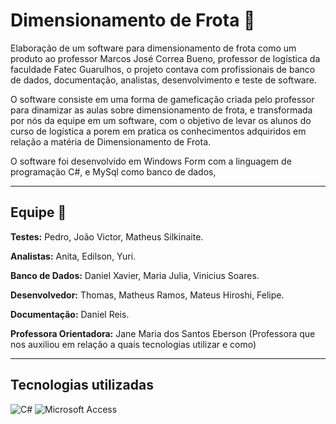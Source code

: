 # Dimensionamento de Frota 🚛

Elaboração de um software para dimensionamento de frota como um produto ao professor Marcos José Correa Bueno, professor de logística da faculdade Fatec Guarulhos, o projeto contava com profissionais de banco de dados, documentação, analistas, desenvolvimento e teste de software.

O software consiste em uma forma de gameficação criada pelo professor para dinamizar as aulas sobre dimensionamento de frota, e transformada por nós da equipe em um software, com o objetivo de levar os alunos do curso de logística a porem em pratica os conhecimentos adquiridos em relação a matéria de Dimensionamento de Frota.

O software foi desenvolvido em Windows Form com a linguagem de programação C#, e MySql como banco de dados, 

<hr>

## Equipe 👥

**Testes:** Pedro, João Victor, Matheus Silkinaite.

**Analistas:** Anita, Edilson, Yuri.
 
**Banco de Dados:** Daniel Xavier, Maria Julia, Vinicius Soares.

**Desenvolvedor:** Thomas, Matheus Ramos, Mateus Hiroshi, Felipe.
 
**Documentação:** Daniel Reis.

**Professora Orientadora:** Jane Maria dos Santos Eberson (Professora que nos auxiliou em relação a quais tecnologias utilizar e como)

<hr>

## Tecnologias utilizadas

![C#](https://img.shields.io/badge/C%23-239120?style=for-the-badge&logo=c-sharp&logoColor=white)
![Microsoft Access](https://img.shields.io/badge/Microsoft_Access-A4373A?style=for-the-badge&logo=microsoft-access&logoColor=white)



